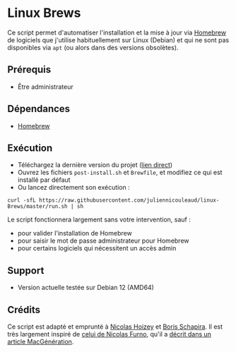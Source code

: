 # Linux Brews

Ce script permet d'automatiser l'installation et la mise à jour via [Homebrew](https://brew.sh "Homebrew — The missing package manager for macOS (or Linux)") de logiciels que j'utilise habituellement sur Linux (Debian) et qui ne sont pas disponibles via `apt` (ou alors dans des versions obsolètes).

## Prérequis

- Être administrateur

## Dépendances

- [Homebrew](https://brew.sh "Homebrew — The missing package manager for macOS (or Linux)")

## Exécution

- Téléchargez la dernière version du projet ([lien direct](https://github.com/juliennicouleaud/linux-Brews/archive/master.zip))
- Ouvrez les fichiers `post-install.sh` et `Brewfile`, et modifiez ce qui est installé par défaut
- Ou lancez directement son exécution :

```shell
curl -sfL https://raw.githubusercontent.com/juliennicouleaud/linux-Brews/master/run.sh | sh
```

Le script fonctionnera largement sans votre intervention, sauf :

- pour valider l'installation de Homebrew
- pour saisir le mot de passe administrateur pour Homebrew
- pour certains logiciels qui nécessitent un accès admin

## Support

- Version actuelle testée sur Debian 12 (AMD64)

## Crédits

Ce script est adapté et emprunté à [Nicolas Hoizey](https://github.com/nhoizey/macOS-init) et [Boris Schapira](https://github.com/borisschapira/macOS-init). Il est très largement inspiré de [celui de Nicolas Furno](https://github.com/nicolinuxfr/macOS-post-installation), qu'il a [décrit dans un article MacGénération](https://www.macg.co/logiciels/2017/01/un-script-pour-configurer-automatiquement-un-nouveau-mac-96652).
